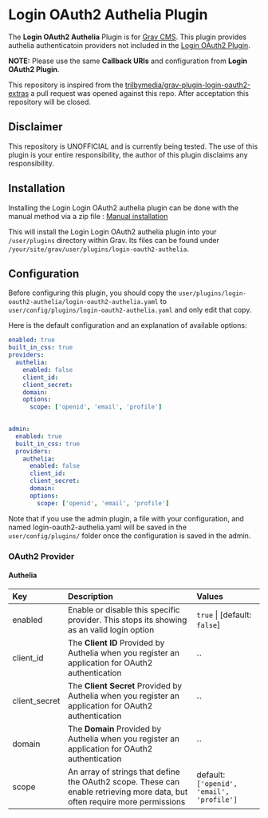 # Login OAuth2 Authelia Plugin

The **Login OAuth2 Authelia** Plugin is for [Grav CMS](http://github.com/getgrav/grav). This plugin provides authelia authenticatoin providers not included in the [Login OAuth2 Plugin](http://github.com/trilbymedia/grav-plugin-login-oauth2). 


**NOTE:** Please use the same **Callback URIs** and configuration from **Login OAuth2 Plugin**.

This repository is inspired from the [trilbymedia/grav-plugin-login-oauth2-extras](http://github.com/trilbymedia/grav-plugin-login-oauth2-extras) a pull request was opened against this repo. 
After acceptation this repository will be closed.

## Disclaimer
This repository is UNOFFICIAL and is currently being tested. The use of this plugin is your entire responsibility, the author of this plugin disclaims any responsibility.

## Installation

Installing the Login Login OAuth2 authelia plugin can be done with the manual method via a zip file : 
[Manual installation](http://learn.getgrav.org/17/plugins/plugin-install#manual-installation)

This will install the Login Login OAuth2 authelia plugin into your `/user/plugins` directory within Grav. Its files can be found under `/your/site/grav/user/plugins/login-oauth2-authelia`.

## Configuration

Before configuring this plugin, you should copy the `user/plugins/login-oauth2-authelia/login-oauth2-authelia.yaml` to `user/config/plugins/login-oauth2-authelia.yaml` and only edit that copy.

Here is the default configuration and an explanation of available options:

```yaml
enabled: true
built_in_css: true
providers:
  authelia:
    enabled: false
    client_id:
    client_secret:
    domain:
    options:
      scope: ['openid', 'email', 'profile']
  

admin:
  enabled: true
  built_in_css: true
  providers:
    authelia:
      enabled: false
      client_id:
      client_secret:
      domain:
      options:
        scope: ['openid', 'email', 'profile']
```

Note that if you use the admin plugin, a file with your configuration, and named login-oauth2-authelia.yaml will be saved in the `user/config/plugins/` folder once the configuration is saved in the admin.

### OAuth2 Provider

#### Authelia

|Key                   |Description                 | Values |
|:---------------------|:---------------------------|:-------|
| enabled | Enable or disable this specific provider. This stops its showing as an valid login option | `true` \| [default: `false`] |
| client_id | The **Client ID** Provided by Authelia when you register an application for OAuth2 authentication | `` |
| client_secret | The **Client Secret** Provided by Authelia when you register an application for OAuth2 authentication | `` |
| domain | The **Domain** Provided by Authelia when you register an application for OAuth2 authentication | `` |
| scope | An array of strings that define the OAuth2 scope. These can enable retrieving more data, but often require more permissions | default: `['openid', 'email', 'profile']` |
